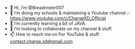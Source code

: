- 👋 Hi, I’m @Breadmster007
- 👀 I’m doing my schools & maintaining a Youtube channel :-
      https://www.youtube.com/c/ChargeXD_Official
- 🌱 I’m currently learning a bit of JAVA.
- 💞️ I’m looking to collaborate on my channel & stuff.
- 📫 How to reach me on
        For YouTube & stuff: contact.charge.xd@gmail.com

<!---
Breadmster007/Breadmster007 is a ✨ special ✨ repository because its `README.md` (this file) appears on your GitHub profile.
You can click the Preview link to take a look at your changes.
--->
